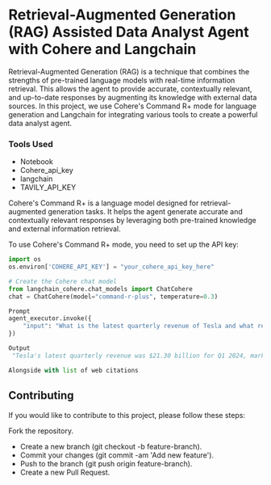 # Retrieval-Augmented Generation (RAG) Assisted Data Analyst Agent with Cohere and Langchain

Retrieval-Augmented Generation (RAG) is a technique that combines the strengths of pre-trained language models with real-time information retrieval. This allows the agent to provide accurate, contextually relevant, and up-to-date responses by augmenting its knowledge with external data sources. In this project, we use Cohere's Command R+ mode for language generation and Langchain for integrating various tools to create a powerful data analyst agent.

### Tools Used

- Notebook
- Cohere_api_key
- langchain
- TAVILY_API_KEY

Cohere's Command R+ is a language model designed for retrieval-augmented generation tasks. It helps the agent generate accurate and contextually relevant responses by leveraging both pre-trained knowledge and external information retrieval.

To use Cohere's Command R+ mode, you need to set up the API key:

```python
import os
os.environ['COHERE_API_KEY'] = "your_cohere_api_key_here"

# Create the Cohere chat model
from langchain_cohere.chat_models import ChatCohere
chat = ChatCohere(model="command-r-plus", temperature=0.3)
```


```python
Prompt
agent_executor.invoke({
    "input": "What is the latest quarterly revenue of Tesla and what recent events have influenced it?"
})

Output 
 "Tesla's latest quarterly revenue was $21.30 billion for Q1 2024, marking a decrease from the $23.33 billion recorded in Q1 2023. This reduction can be attributed to a combination of factors, including the company's decision to decrease the prices of its vehicles by up to 20% in reaction to competition in the global market for electric vehicles and rising inflation rates.",

Alongside with list of web citations
```

## Contributing
If you would like to contribute to this project, please follow these steps:

Fork the repository.
- Create a new branch (git checkout -b feature-branch).
- Commit your changes (git commit -am 'Add new feature').
- Push to the branch (git push origin feature-branch).
- Create a new Pull Request.

